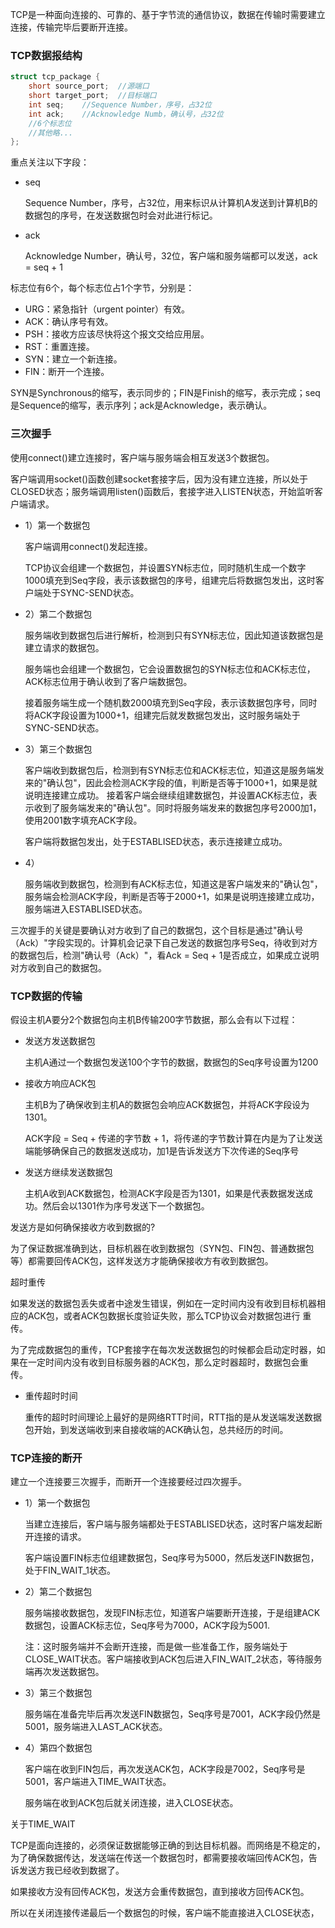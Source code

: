 TCP是一种面向连接的、可靠的、基于字节流的通信协议，数据在传输时需要建立连接，传输完毕后要断开连接。



### TCP数据报结构

```c
struct tcp_package {
    short source_port;	//源端口
    short target_port;	//目标端口
    int seq;	//Sequence Number，序号，占32位
    int ack;	//Acknowledge Numb，确认号，占32位
    //6个标志位
    //其他略...
};
```

重点关注以下字段：

- seq

  Sequence Number，序号，占32位，用来标识从计算机A发送到计算机B的数据包的序号，在发送数据包时会对此进行标记。

- ack

  Acknowledge Number，确认号，32位，客户端和服务端都可以发送，ack = seq + 1

标志位有6个，每个标志位占1个字节，分别是：

-  URG：紧急指针（urgent pointer）有效。
-  ACK：确认序号有效。
-  PSH：接收方应该尽快将这个报文交给应用层。
-  RST：重置连接。
-  SYN：建立一个新连接。
-  FIN：断开一个连接。

SYN是Synchronous的缩写，表示同步的；FIN是Finish的缩写，表示完成；seq是Sequence的缩写，表示序列；ack是Acknowledge，表示确认。



### 三次握手

使用connect()建立连接时，客户端与服务端会相互发送3个数据包。

客户端调用socket()函数创建socket套接字后，因为没有建立连接，所以处于CLOSED状态；服务端调用listen()函数后，套接字进入LISTEN状态，开始监听客户端请求。

- 1）第一个数据包

  客户端调用connect()发起连接。

  TCP协议会组建一个数据包，并设置SYN标志位，同时随机生成一个数字1000填充到Seq字段，表示该数据包的序号，组建完后将数据包发出，这时客户端处于SYNC-SEND状态。

- 2）第二个数据包

  服务端收到数据包后进行解析，检测到只有SYN标志位，因此知道该数据包是建立请求的数据包。

  服务端也会组建一个数据包，它会设置数据包的SYN标志位和ACK标志位，ACK标志位用于确认收到了客户端数据包。

  接着服务端生成一个随机数2000填充到Seq字段，表示该数据包序号，同时将ACK字段设置为1000+1，组建完后就发数据包发出，这时服务端处于SYNC-SEND状态。

- 3）第三个数据包

  客户端收到数据包后，检测到有SYN标志位和ACK标志位，知道这是服务端发来的"确认包"，因此会检测ACK字段的值，判断是否等于1000+1，如果是就说明连接建立成功。
  接着客户端会继续组建数据包，并设置ACK标志位，表示收到了服务端发来的"确认包"。同时将服务端发来的数据包序号2000加1，使用2001数字填充ACK字段。

  客户端将数据包发出，处于ESTABLISED状态，表示连接建立成功。

- 4）

  服务端收到数据包，检测到有ACK标志位，知道这是客户端发来的"确认包"，服务端会检测ACK字段，判断是否等于2000+1，如果是说明连接建立成功，服务端进入ESTABLISED状态。

三次握手的关键是要确认对方收到了自己的数据包，这个目标是通过"确认号（Ack）"字段实现的。计算机会记录下自己发送的数据包序号Seq，待收到对方的数据包后，检测"确认号（Ack）"，看Ack = Seq + 1是否成立，如果成立说明对方收到自己的数据包。



### TCP数据的传输

假设主机A要分2个数据包向主机B传输200字节数据，那么会有以下过程：

- 发送方发送数据包

  主机A通过一个数据包发送100个字节的数据，数据包的Seq序号设置为1200

- 接收方响应ACK包

  主机B为了确保收到主机A的数据包会响应ACK数据包，并将ACK字段设为1301。

  ACK字段  = Seq + 传递的字节数 + 1，将传递的字节数计算在内是为了让发送端能够确保自己的数据发送成功，加1是告诉发送方下次传递的Seq序号

- 发送方继续发送数据包

  主机A收到ACK数据包，检测ACK字段是否为1301，如果是代表数据发送成功。然后会以1301作为序号发送下一个数据包。



发送方是如何确保接收方收到数据的?

为了保证数据准确到达，目标机器在收到数据包（SYN包、FIN包、普通数据包等）都需要回传ACK包，这样发送方才能确保接收方有收到数据包。



超时重传

如果发送的数据包丢失或者中途发生错误，例如在一定时间内没有收到目标机器相应的ACK包，或者ACK包数据长度验证失败，那么TCP协议会对数据包进行 重传。

为了完成数据包的重传，TCP套接字在每次发送数据包的时候都会启动定时器，如果在一定时间内没有收到目标服务器的ACK包，那么定时器超时，数据包会重传。

- 重传超时时间 

  重传的超时时间理论上最好的是网络RTT时间，RTT指的是从发送端发送数据包开始，到发送端收到来自接收端的ACK确认包，总共经历的时间。





### TCP连接的断开

建立一个连接要三次握手，而断开一个连接要经过四次握手。

- 1）第一个数据包

  当建立连接后，客户端与服务端都处于ESTABLISED状态，这时客户端发起断开连接的请求。

  客户端设置FIN标志位组建数据包，Seq序号为5000，然后发送FIN数据包，处于FIN_WAIT_1状态。

- 2）第二个数据包

  服务端接收数据包，发现FIN标志位，知道客户端要断开连接，于是组建ACK数据包，设置ACK标志位，Seq序号为7000，ACK字段为5001.

  注：这时服务端并不会断开连接，而是做一些准备工作，服务端处于CLOSE_WAIT状态。客户端接收到ACK包后进入FIN_WAIT_2状态，等待服务端再次发送数据包。

- 3）第三个数据包

  服务端在准备完毕后再次发送FIN数据包，Seq序号是7001，ACK字段仍然是5001，服务端进入LAST_ACK状态。

- 4）第四个数据包

  客户端在收到FIN包后，再次发送ACK包，ACK字段是7002，Seq序号是5001，客户端进入TIME_WAIT状态。

  服务端在收到ACK包后就关闭连接，进入CLOSE状态。



关于TIME_WAIT

TCP是面向连接的，必须保证数据能够正确的到达目标机器。而网络是不稳定的， 为了确保数据传达，发送端在传送一个数据包时，都需要接收端回传ACK包，告诉发送方我已经收到数据了。

如果接收方没有回传ACK包，发送方会重传数据包，直到接收方回传ACK包。



所以在关闭连接传递最后一个数据包的时候，客户端不能直接进入CLOSE状态，







